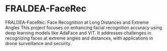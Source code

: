 # FRALDEA-FaceRec
FRALDEA-FaceRec: Face Recognition at Long Distances and Extreme Angles  This project focuses on enhancing facial recognition accuracy using deep learning models like AdaFace and ViT. It addresses challenges in recognizing faces at extreme angles and distances, with applications in drone surveillance and security.
